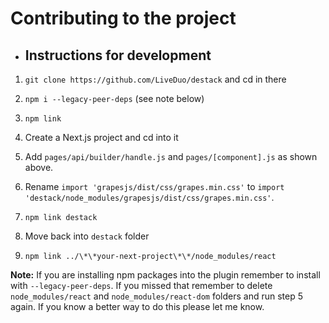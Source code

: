 # Contributing to the project


* ## Instructions for development

1. `git clone https://github.com/LiveDuo/destack` and cd in there

2. `npm i --legacy-peer-deps` (see note below)

3. `npm link`

4. Create a Next.js project and cd into it

5. Add `pages/api/builder/handle.js` and `pages/[component].js` as shown above.

6. Rename `import 'grapesjs/dist/css/grapes.min.css'` to `import 'destack/node_modules/grapesjs/dist/css/grapes.min.css'`.

7. `npm link destack`

8. Move back into `destack` folder

9. `npm link ../\*\*your-next-project\*\*/node_modules/react`

**Note:** If you are installing npm packages into the plugin remember to install with `--legacy-peer-deps`. If you missed that remember to delete `node_modules/react` and `node_modules/react-dom` folders and run step 5 again. If you know a better way to do this please let me know.
